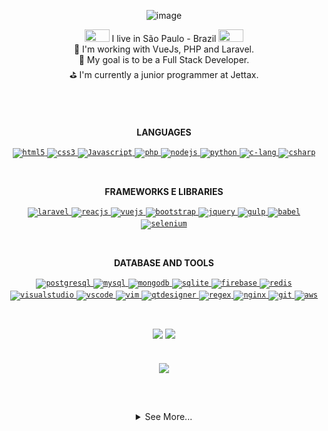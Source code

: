 <div align="center">
 
![image](https://media.tenor.com/mGgWY8RkgYMAAAAC/hello-world.gif)
 
 
<img src="https://upload.wikimedia.org/wikipedia/en/thumb/0/05/Flag_of_Brazil.svg/640px-Flag_of_Brazil.svg.png" width="40" height="20"> I live in São Paulo - Brazil <img src="https://upload.wikimedia.org/wikipedia/en/thumb/0/05/Flag_of_Brazil.svg/640px-Flag_of_Brazil.svg.png" width="40" height="20"> <br>
🌱 I'm working with VueJs, PHP and Laravel.<br>
🎯 My goal is to be a Full Stack Developer.<br>
⛳ I'm currently a junior programmer at Jettax.<br>
 
 #
</div>
<br>
<p align="center"><b>LANGUAGES</b></p>
<div align="center">
   <a href="https://developer.mozilla.org/pt-BR/docs/Web/HTML" title="HTML5">
      <code><img src="https://skillicons.dev/icons?i=html" alt="html5" width="40" height="40"/></code>
   </a>
   <a href="https://developer.mozilla.org/pt-BR/docs/Web/CSS" title="CSS3">
      <code><img src="https://skillicons.dev/icons?i=css" alt="css3" width="40" height="40"/></code>
   </a>
   <a href="https://developer.mozilla.org/en-US/docs/Web/JavaScript" title="Javascript">
      <code><img src="https://skillicons.dev/icons?i=js" alt="Javascript" width="40" height="40"/></code>
   </a>
   <a href="https://www.php.net/" title="PHP">
      <code><img src="https://skillicons.dev/icons?i=php" alt="php" width="40" height="40"/></code>
   </a>
   <a href="https://nodejs.org" title="NodeJS">
      <code><img src="https://skillicons.dev/icons?i=nodejs" alt="nodejs" width="40" height="40"/></code>
   </a>
   <a href="https://www.python.org/" title="Python">
      <code><img src="https://skillicons.dev/icons?i=py" alt="python" width="40" height="40"/></code>
   </a>
   <a href="https://devdocs.io/c/" title="C-lang">
      <code><img src="https://skillicons.dev/icons?i=c" alt="c-lang" width="40" height="40"/></code>
   </a>
   <a href="https://learn.microsoft.com/en-us/dotnet/csharp/" title="CSharp">
      <code><img src="https://skillicons.dev/icons?i=cs" alt="csharp" width="40" height="40"/></code>
   </a>
</div>

<p>&nbsp;</p>

<p align="center"><b>FRAMEWORKS E LIBRARIES</b></p>
<div align="center">
   <a href="https://laravel.com/" title="Laravel">
      <code><img src="https://skillicons.dev/icons?i=laravel" alt="laravel" width="40" height="40"/></code>
   </a>
   <a href="https://pt-br.reactjs.org/" title="ReactJS">
      <code><img src="https://skillicons.dev/icons?i=react" alt="reacjs" width="40" height="40"/></code>
   </a>
   <a href="https://vuejs.org/" title="VueJS">
      <code><img src="https://skillicons.dev/icons?i=vue" alt="vuejs" width="40" height="40"/></code>
   </a>
   <a href="https://getbootstrap.com/" title="Bootstrap">
      <code><img src="https://skillicons.dev/icons?i=bootstrap" alt="bootstrap" width="40" height="40"/></code>
   </a>
   <a href="https://jquery.com/" title="jQuery">
      <code><img src="https://skillicons.dev/icons?i=jquery" alt="jquery" width="40" height="40"/></code>
   </a>
   <a href="https://gulpjs.com/" title="Gulp">
      <code><img src="https://skillicons.dev/icons?i=gulp" alt="gulp" width="40" height="40"/></code>
   </a>
   <a href="https://babeljs.io/" title="Babel">
      <code><img src="https://skillicons.dev/icons?i=babel" alt="babel" width="40" height="40"/></code>
   </a>
   <a href="https://www.selenium.dev/" title="Selenium">
      <code><img src="https://skillicons.dev/icons?i=selenium" alt="selenium" width="40" height="40"/></code>
   </a>
</div>

<p>&nbsp;</p>

<p align="center"><b>DATABASE AND TOOLS</b></p>
<div align="center">
   <a href="https://www.postgresql.org/" title="PostgreSQL">
      <code><img src="https://skillicons.dev/icons?i=postgres" alt="postgresql" width="40" height="40"/></code>
   </a>
   <a href="https://www.mysql.com/" title="MySql">
      <code><img src="https://skillicons.dev/icons?i=mysql" alt="mysql" width="40" height="40"/></code>
   </a>
   <a href="https://www.mongodb.com/" title="MongoDB">
      <code><img src="https://skillicons.dev/icons?i=mongodb" alt="mongodb" width="40" height="40"/></code>
   </a>
    <a href="https://www.sqlite.org/index.html" title="Sqlite3">
      <code><img src="https://skillicons.dev/icons?i=sqlite" alt="sqlite" width="40" height="40"/></code>
   </a>
   <a href="https://firebase.google.com" title="Firebase">
      <code><img src="https://skillicons.dev/icons?i=firebase" alt="firebase" width="40" height="40"/></code>
   </a>
   <a href="https://redis.io/" title="Redis">
      <code><img src="https://skillicons.dev/icons?i=redis" alt="redis" width="40" height="40"/></code>
   </a>
   <a href="https://visualstudio.microsoft.com/pt-br/downloads/" title="Visual Studio">
      <code><img src="https://skillicons.dev/icons?i=visualstudio" alt="visualstudio" width="40" height="40"/></code>
   </a>
   <a href="https://code.visualstudio.com/" title="VSCode">
      <code><img src="https://skillicons.dev/icons?i=vscode" alt="vscode" width="40" height="40"/></code>
   </a>
   <a href="https://www.vim.org/" title="Vim">
      <code><img src="https://skillicons.dev/icons?i=vim" alt="vim" width="40" height="40"/></code>
   </a>
   <a href="https://www.qt.io/product/ui-design-tools" title="qtDesigner">
      <code><img src="https://skillicons.dev/icons?i=qt" alt="qtdesigner" width="40" height="40"/></code>
   </a>
   <a href="https://regexr.com/" title="Regex">
      <code><img src="https://skillicons.dev/icons?i=regex" alt="regex" width="40" height="40"/></code>
   </a>
   <a href="https://www.nginx.com/" title="Nginx">
      <code><img src="https://skillicons.dev/icons?i=nginx" alt="nginx" width="40" height="40"/></code>
   </a>
   <a href="https://git-scm.com/" title="Git">
      <code><img src="https://skillicons.dev/icons?i=git" alt="git" width="40" height="40"/></code>
   </a>
   <a href="https://aws.amazon.com/pt/" title="AWS">
      <code><img src="https://skillicons.dev/icons?i=aws" alt="aws" width="40" height="40"/></code>
   </a>
</div>

<p>&nbsp;</p>

<div align="center">
  <div>
     <img height="180em" src="https://github-readme-stats.vercel.app/api?username=YoungC0DE&show_icons=true&theme=tokyonight&include_all_commits=true&count_private=true"/>
     <img height="180em" src="https://github-readme-stats.vercel.app/api/top-langs/?username=YoungC0DE&layout=compact&langs_count=7&theme=radical"/>
  </div>
   <br><br>
  <a href="https://github.com/YoungC0DE">
    <img align="center" src="https://github-profile-trophy.vercel.app/?username=YoungC0DE&theme=onedark&no-frame=false&row=1&&margin-w=10&no-bg=false"/>
  </a>
</div>

<p>&nbsp;</p>
  
##
  
<div align="center"> 
<details>
<summary>See More...</summary>
 
![Snake animation](https://github.com/YoungC0DE/YoungC0DE/blob/output/github-contribution-grid-snake.svg) 
 
[![GitHub Streak](https://github-readme-streak-stats.herokuapp.com?user=YoungC0DE&theme=dark)](https://git.io/streak-stats)

 ### Contact me in:
  <a href="https://www.linkedin.com/in/rafael-anjos-santos-b72b7b190" target="_blank"><img src="https://img.shields.io/badge/-LinkedIn-%230077B5?style=for-the-badge&logo=linkedin&logoColor=white" target="_blank"></a> 
 <a href="mailto:raphaelsantosajs@gmail.com?Subject=Friend%20from%20github&Body=Hello%20i%20liked%20your%20project..." target="_blank"><img src="https://img.shields.io/badge/-Gmail-%23ff4141?style=for-the-badge&logo=Gmail&logoColor=white" target="_blank"></a> 
 
</div>

